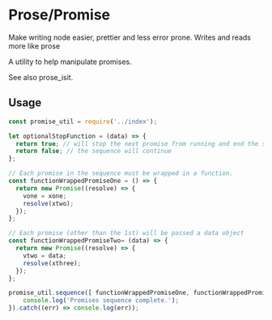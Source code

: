 # Prose/Promise

Make writing node easier, prettier and less error prone. Writes and reads more like prose

A utility to help manipulate promises.

See also prose_isit.

## Usage

```javascript
const promise_util = require('../index');

let optionalStopFunction = (data) => {
  return true; // will stop the next promise from running and end the sequence
  return false; // the sequence will continue
};

// Each promise in the sequence must be wrapped in a function.
const functionWrappedPromiseOne = () => {
  return new Promise((resolve) => {
    vone = xone;
    resolve(xtwo);
  });
};

// Each promise (other than the 1st) will be passed a data object
const functionWrappedPromiseTwo= (data) => {
  return new Promise((resolve) => {
    vtwo = data;
    resolve(xthree);
  });
};

promise_util.sequence([ functionWrappedPromiseOne, functionWrappedPromiseTwo], optionalStopFunction).then(() => {
	console.log('Promises sequence complete.');
}).catch((err) => console.log(err));

```
